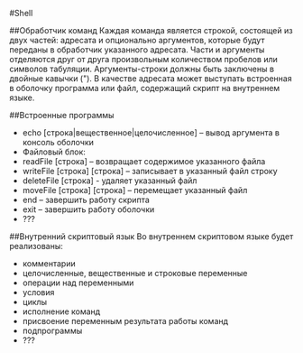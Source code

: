 #Shell

##Обработчик команд
Каждая команда является строкой, состоящей из двух частей: адресата и опционально аргументов, которые будут переданы в обработчик указанного адресата. Части и аргументы отделяются друг от друга произвольным количеством пробелов или символов табуляции. Аргументы-строки должны быть заключены в двойные кавычки (").
В качестве адресата может выступать встроенная в оболочку программа или файл, содержащий скрипт на внутреннем языке.

##Встроенные программы
-	echo [строка|вещественное|целочисленное] – вывод аргумента в консоль оболочки
-	Файловый блок:
  -	readFile [строка] – возвращает содержимое указанного файла
  -	writeFile [строка] [строка] – записывает в указанный файл строку
  -	deleteFile [строка]  - удаляет указанный файл
  -	moveFile [строка] [строка] – перемещает указанный файл
-	end – завершить работу скрипта
-	exit – завершить работу оболочки
-	???

##Внутренний скриптовый язык
Во внутреннем скриптовом языке будет реализованы:
-	комментарии
-	целочисленные, вещественные и строковые переменные
-	операции над переменными
-	условия
-	циклы
-	исполнение команд
-	присвоение переменным результата работы команд
-	подпрограммы
-	???
